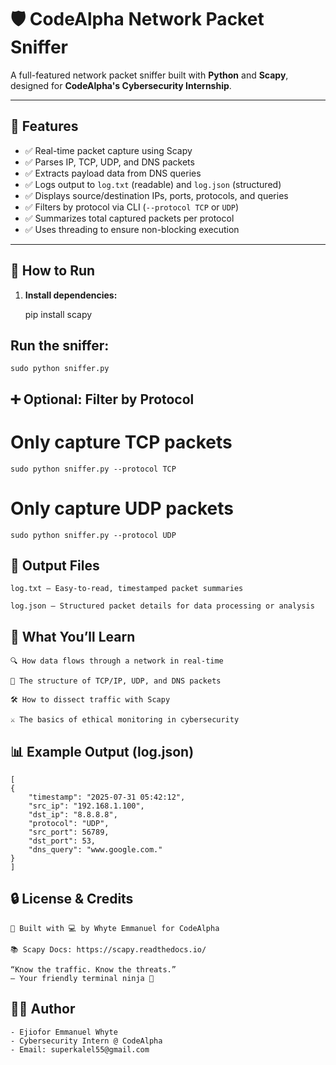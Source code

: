 # 🛡️ CodeAlpha Network Packet Sniffer

A full-featured network packet sniffer built with **Python** and **Scapy**, designed for **CodeAlpha's Cybersecurity Internship**.

---

## 🔧 Features

- ✅ Real-time packet capture using Scapy
- ✅ Parses IP, TCP, UDP, and DNS packets
- ✅ Extracts payload data from DNS queries
- ✅ Logs output to `log.txt` (readable) and `log.json` (structured)
- ✅ Displays source/destination IPs, ports, protocols, and queries
- ✅ Filters by protocol via CLI (`--protocol TCP` or `UDP`)
- ✅ Summarizes total captured packets per protocol
- ✅ Uses threading to ensure non-blocking execution

---

## 🚀 How to Run

1. **Install dependencies:**

    pip install scapy

## Run the sniffer:

    sudo python sniffer.py

## ➕ Optional: Filter by Protocol

# Only capture TCP packets
    sudo python sniffer.py --protocol TCP

# Only capture UDP packets
    sudo python sniffer.py --protocol UDP

## 📁 Output Files
    log.txt — Easy-to-read, timestamped packet summaries

    log.json — Structured packet details for data processing or analysis

## 🧠 What You’ll Learn
    🔍 How data flows through a network in real-time

    📡 The structure of TCP/IP, UDP, and DNS packets

    🛠️ How to dissect traffic with Scapy

    ⚔️ The basics of ethical monitoring in cybersecurity

## 📊 Example Output (log.json)

    [
    {
        "timestamp": "2025-07-31 05:42:12",
        "src_ip": "192.168.1.100",
        "dst_ip": "8.8.8.8",
        "protocol": "UDP",
        "src_port": 56789,
        "dst_port": 53,
        "dns_query": "www.google.com."
    }
    ]

## 🔒 **License & Credits**
    🔧 Built with 💻 by Whyte Emmanuel for CodeAlpha

    📚 Scapy Docs: https://scapy.readthedocs.io/

    “Know the traffic. Know the threats.”
    — Your friendly terminal ninja 🥷

## 👨‍💻 Author
    - Ejiofor Emmanuel Whyte
    - Cybersecurity Intern @ CodeAlpha
    - Email: superkalel55@gmail.com
